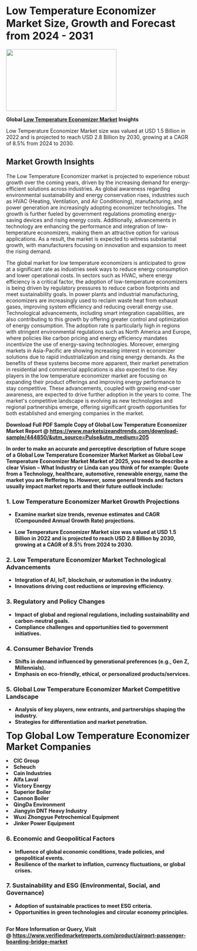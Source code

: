 <H1>Low Temperature Economizer Market Size, Growth and Forecast from 2024 - 2031</H1><img class="aligncenter size-medium wp-image-584254" src="https://thirdeyenews.in/wp-content/uploads/2024/09/Global-Market-Research-300x168.jpeg" alt="" width="300" height="168" /><p><strong>Global&nbsp;<a href="https://www.marketsizeandtrends.com/download-sample/444850/&amp;utm_source=Pulse&amp;utm_medium=205">Low Temperature Economizer Market</a> Insights</strong></p><p>Low Temperature Economizer Market size was valued at USD 1.5 Billion in 2022 and is projected to reach USD 2.8 Billion by 2030, growing at a CAGR of 8.5% from 2024 to 2030.</p><p><h2>Market Growth Insights</h2> <p>The Low Temperature Economizer market is projected to experience robust growth over the coming years, driven by the increasing demand for energy-efficient solutions across industries. As global awareness regarding environmental sustainability and energy conservation rises, industries such as HVAC (Heating, Ventilation, and Air Conditioning), manufacturing, and power generation are increasingly adopting economizer technologies. The growth is further fueled by government regulations promoting energy-saving devices and rising energy costs. Additionally, advancements in technology are enhancing the performance and integration of low-temperature economizers, making them an attractive option for various applications. As a result, the market is expected to witness substantial growth, with manufacturers focusing on innovation and expansion to meet the rising demand.</p> <p><strong></strong></p> <p>The global market for low temperature economizers is anticipated to grow at a significant rate as industries seek ways to reduce energy consumption and lower operational costs. In sectors such as HVAC, where energy efficiency is a critical factor, the adoption of low-temperature economizers is being driven by regulatory pressures to reduce carbon footprints and meet sustainability goals. In power plants and industrial manufacturing, economizers are increasingly used to reclaim waste heat from exhaust gases, improving system efficiency and reducing overall energy use. Technological advancements, including smart integration capabilities, are also contributing to this growth by offering greater control and optimization of energy consumption. The adoption rate is particularly high in regions with stringent environmental regulations such as North America and Europe, where policies like carbon pricing and energy efficiency mandates incentivize the use of energy-saving technologies. Moreover, emerging markets in Asia-Pacific are showing increasing interest in economizer solutions due to rapid industrialization and rising energy demands. As the benefits of these systems become more apparent, their market penetration in residential and commercial applications is also expected to rise. Key players in the low temperature economizer market are focusing on expanding their product offerings and improving energy performance to stay competitive. These advancements, coupled with growing end-user awareness, are expected to drive further adoption in the years to come. The market's competitive landscape is evolving as new technologies and regional partnerships emerge, offering significant growth opportunities for both established and emerging companies in the market. <p><strong></p><p><span class=""><strong>Download Full PDF Sample Copy of Global Low Temperature Economizer Market Report</strong> @ <a href="https://www.marketsizeandtrends.com/download-sample/444850/&amp;utm_source=Pulse&amp;utm_medium=205" target="_blank">https://www.marketsizeandtrends.com/download-sample/444850/&amp;utm_source=Pulse&amp;utm_medium=205</a></span></p><p>In order to make an accurate and perceptive description of future scope of a Global&nbsp;Low Temperature Economizer Market Market as Global&nbsp;Low Temperature Economizer Market Market of 2025, you need to describe a clear Vision &ndash; What Industry or Linda can you think of for example: Quote from a Technology, healthcare, automotive, renewable energy, name the market you are Reffering to. However, some general trends and factors usually impact market reports and their future outlook include:</p><h3>1.&nbsp;<strong>Low Temperature Economizer Market Growth Projections</strong></h3><ul><li>Examine market size trends, revenue estimates and CAGR (Compounded Annual Growth Rate) projections.</li><li><p>Low Temperature Economizer Market size was valued at USD 1.5 Billion in 2022 and is projected to reach USD 2.8 Billion by 2030, growing at a CAGR of 8.5% from 2024 to 2030.</p></li></ul><h3>2.&nbsp;<strong>Low Temperature Economizer Market Technological Advancements</strong></h3><ul><li>Integration of AI, IoT, blockchain, or automation in the industry.</li><li>Innovations driving cost reductions or improving efficiency.</li></ul><h3>3.&nbsp;<strong>Regulatory and Policy Changes</strong></h3><ul><li>Impact of global and regional regulations, including sustainability and carbon-neutral goals.</li><li>Compliance challenges and opportunities tied to government initiatives.</li></ul><h3>4.&nbsp;<strong>Consumer Behavior Trends</strong></h3><ul><li>Shifts in demand influenced by generational preferences (e.g., Gen Z, Millennials).</li><li>Emphasis on eco-friendly, ethical, or personalized products/services.</li></ul><h3>5.&nbsp;<strong>Global Low Temperature Economizer Market Competitive Landscape</strong></h3><ul><li>Analysis of key players, new entrants, and partnerships shaping the industry.</li><li>Strategies for differentiation and market penetration.</li></ul><p data-pm-slice="1 1 []"><span style="color: inherit; font-family: inherit; font-size: 25px;">Top Global Low Temperature Economizer Market Companies</span></p><div class="" data-test-id=""><p><li>CIC Group</li><li> Scheuch</li><li> Cain Industries</li><li> Alfa Laval</li><li> Victory Energy</li><li> Superior Boiler</li><li> Cannon Boiler</li><li> QingDa Environment</li><li> Jiangyin DNT Heavy Industry</li><li> Wuxi Zhongyue Petrochemical Equipment</li><li> Jinker Power Equipment</li></p></div><h3>6.&nbsp;<strong>Economic and Geopolitical Factors</strong></h3><ul><li>Influence of global economic conditions, trade policies, and geopolitical events.</li><li>Resilience of the market to inflation, currency fluctuations, or global crises.</li></ul><h3>7.&nbsp;<strong>Sustainability and ESG (Environmental, Social, and Governance)</strong></h3><ul><li>Adoption of sustainable practices to meet ESG criteria.</li><li>Opportunities in green technologies and circular economy principles.</li></ul><h2><strong style="font-size: 14px;">For More Information or Query, Visit @&nbsp;</strong><a style="background-color: #ffffff; font-size: 14px;" href="https://www.marketsizeandtrends.com/report/low-temperature-economizer-market/" target="_blank">https://www.verifiedmarketreports.com/product/airport-passenger-boarding-bridge-market</a></h2>
